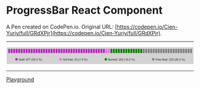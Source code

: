 # ProgressBar React Component

A Pen created on CodePen.io. Original URL: [https://codepen.io/Cien-Yuriy/full/GRdXPjr](https://codepen.io/Cien-Yuriy/full/GRdXPjr).

---

![demo](https://github.com/Cien-Yuriy/ProgressBar-Component/blob/main/images/demo.png)

---

[Playground](https://cien-yuriy.github.io/ProgressBar-Component/dist/index.html)
